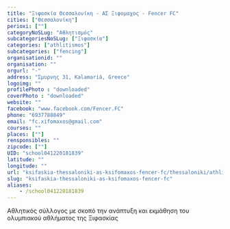 ```yaml
---
title: "Ξιφασκία Θεσσαλονίκη - ΑΣ Ξιφομαχος - Fencer FC"
cities: ["Θεσσαλονίκη"]
perioxi: [""]
categoryNoSLug: "Αθλητισμός"
subcategoriesNoSLug: ["Ξιφασκία"]
categories: ["athlitismos"]
subcategories: ["fencing"]
organisationid: ""
organisation: ""
orgurl: "-"
address: "Σμυρνης 31, Kalamariá, Greece"
logoimg: ""
profilePhoto : "downloaded"
coverPhoto : "downloaded"
website: ""
facebook: "www.facebook.com/Fencer.FC"
phone: "6937788849"
email: "fc.xifomaxos@gmail.com"
courses: ""
places: [""]
rensponsibles: ""
zipcode: [""]
UID: "school041220181839"
latitude: ""
longitude: ""
url: "ksifaskia-thessaloniki-as-ksifomaxos-fencer-fc/thessaloniki/athlitismos/fencing"
slug: "ksifaskia-thessaloniki-as-ksifomaxos-fencer-fc"
aliases:
    - /school041220181839
---
```





Αθλητικός σύλλογος με σκοπό την ανάπτυξη και εκμάθηση του ολυμπιακού αθλήματος της Ξιφασκίας